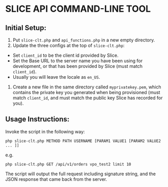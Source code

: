 # SLICE API COMMAND-LINE TOOL

## Initial Setup:

1. Put `slice-clt.php` and `api_functions.php` in a new empty directory.
1. Update the three configs at the top of `slice-clt.php`:
  - Set `client_id` to be the client id provided by Slice.
  - Set the Base URL to the server name you have been using for development, or that
   has been provided by Slice (must match `client_id`).
  - Usually you will leave the locale as `en_US`.
1. Create a new file in the same directory called `myprivatekey.pem`, which contains the
   private key you generated when being provisioned (must match `client_id`, and must match
   the public key Slice has recorded for you).
   


## Usage Instructions:

Invoke the script in the following way:

  `php slice-clt.php METHOD PATH USERNAME [PARAM1 VALUE1 [PARAM2 VALUE2 ... ]]`

e.g.

  `php slice-clt.php GET /api/v1/orders vpo_test2 limit 10`

The script will output the full request including signature string, and the JSON response
that came back from the server.
